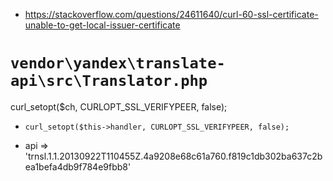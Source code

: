 
* https://stackoverflow.com/questions/24611640/curl-60-ssl-certificate-unable-to-get-local-issuer-certificate

# `vendor\yandex\translate-api\src\Translator.php`
curl_setopt($ch, CURLOPT_SSL_VERIFYPEER, false);

* `curl_setopt($this->handler, CURLOPT_SSL_VERIFYPEER, false);`

* api => 'trnsl.1.1.20130922T110455Z.4a9208e68c61a760.f819c1db302ba637c2bea1befa4db9f784e9fbb8'
